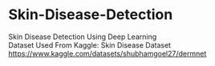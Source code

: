 # Skin-Disease-Detection
Skin Disease Detection Using Deep Learning
<br>
Dataset Used From Kaggle: Skin Disease Dataset https://www.kaggle.com/datasets/shubhamgoel27/dermnet
